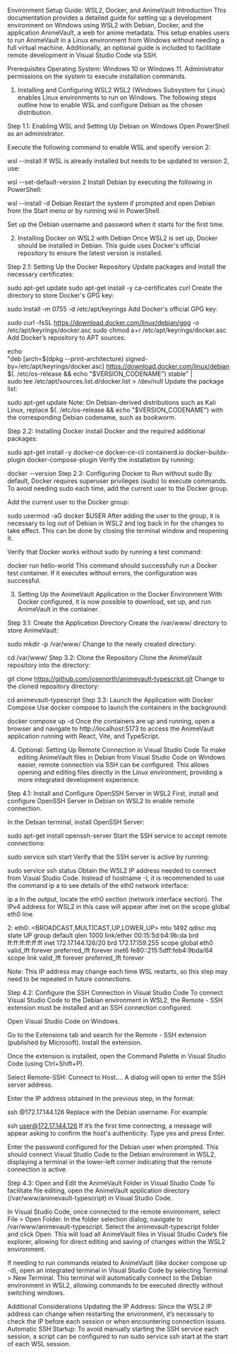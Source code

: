 Environment Setup Guide: WSL2, Docker, and AnimeVault
Introduction
This documentation provides a detailed guide for setting up a development environment on Windows using WSL2 with Debian, Docker, and the application AnimeVault, a web for anime metadata. This setup enables users to run AnimeVault in a Linux environment from Windows without needing a full virtual machine. Additionally, an optional guide is included to facilitate remote development in Visual Studio Code via SSH.

Prerequisites
Operating System: Windows 10 or Windows 11.
Administrator permissions on the system to execute installation commands.
1. Installing and Configuring WSL2
WSL2 (Windows Subsystem for Linux) enables Linux environments to run on Windows. The following steps outline how to enable WSL and configure Debian as the chosen distribution.

Step 1.1: Enabling WSL and Setting Up Debian on Windows
Open PowerShell as an administrator.

Execute the following command to enable WSL and specify version 2:

wsl --install
If WSL is already installed but needs to be updated to version 2, use:

wsl --set-default-version 2
Install Debian by executing the following in PowerShell:

wsl --install -d Debian
Restart the system if prompted and open Debian from the Start menu or by running wsl in PowerShell.

Set up the Debian username and password when it starts for the first time.

2. Installing Docker on WSL2 with Debian
Once WSL2 is set up, Docker should be installed in Debian. This guide uses Docker's official repository to ensure the latest version is installed.

Step 2.1: Setting Up the Docker Repository
Update packages and install the necessary certificates:

sudo apt-get update
sudo apt-get install -y ca-certificates curl
Create the directory to store Docker's GPG key:

sudo install -m 0755 -d /etc/apt/keyrings
Add Docker's official GPG key:

sudo curl -fsSL https://download.docker.com/linux/debian/gpg -o /etc/apt/keyrings/docker.asc
sudo chmod a+r /etc/apt/keyrings/docker.asc
Add Docker’s repository to APT sources:

echo \
  "deb [arch=$(dpkg --print-architecture) signed-by=/etc/apt/keyrings/docker.asc] https://download.docker.com/linux/debian \
  $(. /etc/os-release && echo "$VERSION_CODENAME") stable" | \
  sudo tee /etc/apt/sources.list.d/docker.list > /dev/null
Update the package list:

sudo apt-get update
Note: On Debian-derived distributions such as Kali Linux, replace $(. /etc/os-release && echo "$VERSION_CODENAME") with the corresponding Debian codename, such as bookworm.

Step 2.2: Installing Docker
Install Docker and the required additional packages:

sudo apt-get install -y docker-ce docker-ce-cli containerd.io docker-buildx-plugin docker-compose-plugin
Verify the installation by running:

docker --version
Step 2.3: Configuring Docker to Run without sudo
By default, Docker requires superuser privileges (sudo) to execute commands. To avoid needing sudo each time, add the current user to the Docker group.

Add the current user to the Docker group:

sudo usermod -aG docker $USER
After adding the user to the group, it is necessary to log out of Debian in WSL2 and log back in for the changes to take effect. This can be done by closing the terminal window and reopening it.

Verify that Docker works without sudo by running a test command:

docker run hello-world
This command should successfully run a Docker test container. If it executes without errors, the configuration was successful.

3. Setting Up the AnimeVault Application in the Docker Environment
With Docker configured, it is now possible to download, set up, and run AnimeVault in the container.

Step 3.1: Create the Application Directory
Create the /var/www/ directory to store AnimeVault:

sudo mkdir -p /var/www/
Change to the newly created directory:

cd /var/www/
Step 3.2: Clone the Repository
Clone the AnimeVault repository into the directory:

git clone https://github.com/josenorth/animevault-typescript.git
Change to the cloned repository directory:

cd animevault-typescript
Step 3.3: Launch the Application with Docker Compose
Use docker compose to launch the containers in the background:

docker compose up -d
Once the containers are up and running, open a browser and navigate to http://localhost:5173 to access the AnimeVault application running with React, Vite, and TypeScript.

4. Optional: Setting Up Remote Connection in Visual Studio Code
To make editing AnimeVault files in Debian from Visual Studio Code on Windows easier, remote connection via SSH can be configured. This allows opening and editing files directly in the Linux environment, providing a more integrated development experience.

Step 4.1: Install and Configure OpenSSH Server in WSL2
First, install and configure OpenSSH Server in Debian on WSL2 to enable remote connection.

In the Debian terminal, install OpenSSH Server:

sudo apt-get install openssh-server
Start the SSH service to accept remote connections:

sudo service ssh start
Verify that the SSH server is active by running:

sudo service ssh status
Obtain the WSL2 IP address needed to connect from Visual Studio Code. Instead of hostname -I, it is recommended to use the command ip a to see details of the eth0 network interface:

ip a
In the output, locate the eth0 section (network interface section). The IPv4 address for WSL2 in this case will appear after inet on the scope global eth0 line.

2: eth0: <BROADCAST,MULTICAST,UP,LOWER_UP> mtu 1492 qdisc mq state UP group default qlen 1000
    link/ether 00:15:5d:b4:9b:da brd ff:ff:ff:ff:ff:ff
    inet 172.17.144.126/20 brd 172.17.159.255 scope global eth0
       valid_lft forever preferred_lft forever
    inet6 fe80::215:5dff:feb4:9bda/64 scope link
       valid_lft forever preferred_lft forever


Note: This IP address may change each time WSL restarts, so this step may need to be repeated in future connections.

Step 4.2: Configure the SSH Connection in Visual Studio Code
To connect Visual Studio Code to the Debian environment in WSL2, the Remote - SSH extension must be installed and an SSH connection configured.

Open Visual Studio Code on Windows.

Go to the Extensions tab and search for the Remote - SSH extension (published by Microsoft). Install the extension.

Once the extension is installed, open the Command Palette in Visual Studio Code (using Ctrl+Shift+P).

Select Remote-SSH: Connect to Host.... A dialog will open to enter the SSH server address.

Enter the IP address obtained in the previous step, in the format:

ssh <username>@172.17.144.126
Replace <username> with the Debian username. For example:

ssh user@172.17.144.126
If it’s the first time connecting, a message will appear asking to confirm the host's authenticity. Type yes and press Enter.

Enter the password configured for the Debian user when prompted. This should connect Visual Studio Code to the Debian environment in WSL2, displaying a terminal in the lower-left corner indicating that the remote connection is active.

Step 4.3: Open and Edit the AnimeVault Folder in Visual Studio Code
To facilitate file editing, open the AnimeVault application directory (/var/www/animevault-typescript) in Visual Studio Code.

In Visual Studio Code, once connected to the remote environment, select File > Open Folder.
In the folder selection dialog, navigate to /var/www/animevault-typescript.
Select the animevault-typescript folder and click Open.
This will load all AnimeVault files in Visual Studio Code’s file explorer, allowing for direct editing and saving of changes within the WSL2 environment.

If needing to run commands related to AnimeVault (like docker compose up -d), open an integrated terminal in Visual Studio Code by selecting Terminal > New Terminal.
This terminal will automatically connect to the Debian environment in WSL2, allowing commands to be executed directly without switching windows.

Additional Considerations
Updating the IP Address: Since the WSL2 IP address can change when restarting the environment, it’s necessary to check the IP before each session or when encountering connection issues.
Automatic SSH Startup: To avoid manually starting the SSH service each session, a script can be configured to run sudo service ssh start at the start of each WSL session.